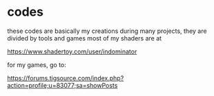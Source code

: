 # codes
these codes are basically my creations during many projects, they are divided by tools and games
most of my shaders are at

https://www.shadertoy.com/user/indominator

for my games, go to:

https://forums.tigsource.com/index.php?action=profile;u=83077;sa=showPosts
